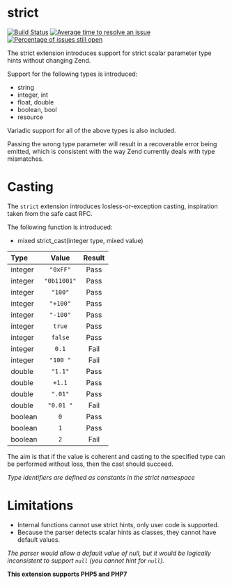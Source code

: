 strict
======

[![Build Status](https://travis-ci.org/krakjoe/strict.svg?branch=master)](https://travis-ci.org/krakjoe/strict)
[![Average time to resolve an issue](http://isitmaintained.com/badge/resolution/krakjoe/strict.svg)](http://isitmaintained.com/project/krakjoe/strict "Average time to resolve an issue")
[![Percentage of issues still open](http://isitmaintained.com/badge/open/krakjoe/strict.svg)](http://isitmaintained.com/project/krakjoe/strict "Percentage of issues still open")

The strict extension introduces support for strict scalar parameter type hints without changing Zend.

Support for the following types is introduced:

  * string
  * integer, int
  * float, double
  * boolean, bool
  * resource

Variadic support for all of the above types is also included.

Passing the wrong type parameter will result in a recoverable error being emitted, 
    which is consistent with the way Zend currently deals with type mismatches.

Casting
=======

The `strict` extension introduces losless-or-exception casting, inspiration taken from the safe cast RFC.

The following function is introduced:

 * mixed strict_cast(integer type, mixed value)

| Type      | Value                  | Result |
|:----------|:----------------------:|:------:|
| integer   | `"0xFF"`               | Pass   |
| integer   | `"0b11001"`            | Pass   |
| integer   | `"100"`                | Pass   |
| integer   | `"+100"`               | Pass   |
| integer   | `"-100"`               | Pass   |
| integer   | `true`                 | Pass   |
| integer   | `false`                | Pass   |
| integer   | `0.1`                  | Fail   |
| integer   | `"100 "`               | Fail   |
| double    | `"1.1"`                | Pass   |
| double    | `+1.1`                 | Pass   |
| double    | `".01"`                | Pass   |
| double    | `"0.01 "`              | Fail   |
| boolean   | `0`                    | Pass   |
| boolean   | `1`                    | Pass   |
| boolean   | `2`                    | Fail   |

The aim is that if the value is coherent and casting to the specified type can be performed without loss, then the cast should succeed.

*Type identifiers are defined as constants in the strict namespace*

Limitations
===========

  * Internal functions cannot use strict hints, only user code is supported.
  * Because the parser detects scalar hints as classes, they cannot have default values.

*The parser would allow a default value of null, 
    but it would be logically inconsistent to support `null` (you cannot hint for `null`).*

**This extension supports PHP5 and PHP7**
